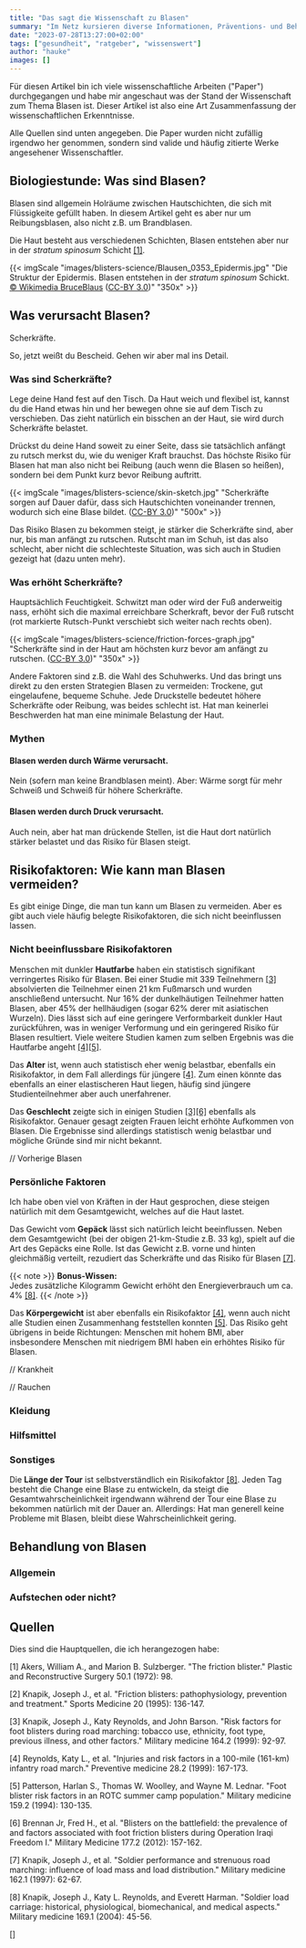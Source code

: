 ```yaml
---
title: "Das sagt die Wissenschaft zu Blasen"
summary: "Im Netz kursieren diverse Informationen, Präventions- und Behandlungsmethoden zu Blasen. Aber was sagt die Wissenschaft eigentlich dazu, woher kommen Blasen und welche Methoden helfen erwiesenermaßen sie zu verhindern?"
date: "2023-07-28T13:27:00+02:00"
tags: ["gesundheit", "ratgeber", "wissenswert"]
author: "hauke"
images: []
---
```


Für diesen Artikel bin ich viele wissenschaftliche Arbeiten ("Paper") durchgegangen und habe mir angeschaut was der Stand der Wissenschaft zum Thema Blasen ist.
Dieser Artikel ist also eine Art Zusammenfassung der wissenschaftlichen Erkenntnisse.

Alle Quellen sind unten angegeben.
Die Paper wurden nicht zufällig irgendwo her genommen, sondern sind valide und häufig zitierte Werke angesehener Wissenschaftler.

## Biologiestunde: Was sind Blasen?

Blasen sind allgemein Holräume zwischen Hautschichten, die sich mit Flüssigkeite gefüllt haben.
In diesem Artikel geht es aber nur um Reibungsblasen, also nicht z.B. um Brandblasen.

Die Haut besteht aus verschiedenen Schichten, Blasen entstehen aber nur in der *stratum spinosum* Schicht [[1]](#ref1).

{{< imgScale "images/blisters-science/Blausen_0353_Epidermis.jpg" "Die Struktur der Epidermis. Blasen entstehen in der *stratum spinosum* Schickt. [© Wikimedia BruceBlaus](https://commons.wikimedia.org/wiki/File:Blausen_0353_Epidermis.png) ([CC-BY 3.0](https://creativecommons.org/licenses/by/3.0))" "350x" >}}

## Was verursacht Blasen?

Scherkräfte.

So, jetzt weißt du Bescheid.
Gehen wir aber mal ins Detail.

### Was sind Scherkräfte?

Lege deine Hand fest auf den Tisch.
Da Haut weich und flexibel ist, kannst du die Hand etwas hin und her bewegen ohne sie auf dem Tisch zu verschieben.
Das zieht natürlich ein bisschen an der Haut, sie wird durch Scherkräfte belastet.

Drückst du deine Hand soweit zu einer Seite, dass sie tatsächlich anfängt zu rutsch merkst du, wie du weniger Kraft brauchst.
Das höchste Risiko für Blasen hat man also nicht bei Reibung (auch wenn die Blasen so heißen), sondern bei dem Punkt kurz bevor Reibung auftritt.

{{< imgScale "images/blisters-science/skin-sketch.jpg" "Scherkräfte sorgen auf Dauer dafür, dass sich Hautschichten voneinander trennen, wodurch sich eine Blase bildet. ([CC-BY 3.0](https://creativecommons.org/licenses/by/3.0))" "500x" >}}

Das Risiko Blasen zu bekommen steigt, je stärker die Scherkräfte sind, aber nur, bis man anfängt zu rutschen.
Rutscht man im Schuh, ist das also schlecht, aber nicht die schlechteste Situation, was sich auch in Studien gezeigt hat (dazu unten mehr).

### Was erhöht Scherkräfte?

Hauptsächlich Feuchtigkeit.
Schwitzt man oder wird der Fuß anderweitig nass, erhöht sich die maximal erreichbare Scherkraft, bevor der Fuß rutscht (rot markierte Rutsch-Punkt verschiebt sich weiter nach rechts oben).

{{< imgScale "images/blisters-science/friction-forces-graph.jpg" "Scherkräfte sind in der Haut am höchsten kurz bevor am anfängt zu rutschen. ([CC-BY 3.0](https://creativecommons.org/licenses/by/3.0))" "350x" >}}

Andere Faktoren sind z.B. die Wahl des Schuhwerks.
Und das bringt uns direkt zu den ersten Strategien Blasen zu vermeiden:
Trockene, gut eingelaufene, bequeme Schuhe.
Jede Druckstelle bedeutet höhere Scherkräfte oder Reibung, was beides schlecht ist.
Hat man keinerlei Beschwerden hat man eine minimale Belastung der Haut.

### Mythen

#### Blasen werden durch Wärme verursacht.

Nein (sofern man keine Brandblasen meint).
Aber: Wärme sorgt für mehr Schweiß und Schweiß für höhere Scherkräfte.

#### Blasen werden durch Druck verursacht.

Auch nein, aber hat man drückende Stellen, ist die Haut dort natürlich stärker belastet und das Risiko für Blasen steigt.

## Risikofaktoren: Wie kann man Blasen vermeiden?

Es gibt einige Dinge, die man tun kann um Blasen zu vermeiden.
Aber es gibt auch viele häufig belegte Risikofaktoren, die sich nicht beeinflussen lassen.

### Nicht beeinflussbare Risikofaktoren

Menschen mit dunkler **Hautfarbe** haben ein statistisch signifikant verringertes Risiko für Blasen.
Bei einer Studie mit 339 Teilnehmern [[3]](#ref3) absolvierten die Teilnehmer einen 21 km Fußmarsch und wurden anschließend untersucht.
Nur 16% der dunkelhäutigen Teilnehmer hatten Blasen, aber 45% der hellhäudigen (sogar 62% derer mit asiatischen Wurzeln).
Dies lässt sich auf eine geringere Verformbarkeit dunkler Haut zurückführen, was in weniger Verformung und ein geringered Risiko für Blasen resultiert.
Viele weitere Studien kamen zum selben Ergebnis was die Hautfarbe angeht [[4]](#ref4)[[5]](#ref5).

Das **Alter** ist, wenn auch statistisch eher wenig belastbar, ebenfalls ein Risikofaktor, in dem Fall allerdings für jüngere [[4]](#ref4).
Zum einen könnte das ebenfalls an einer elastischeren Haut liegen, häufig sind jüngere Studienteilnehmer aber auch unerfahrener.

Das **Geschlecht** zeigte sich in einigen Studien [[3]](#ref3)[[6]](#ref6) ebenfalls als Risikofaktor.
Genauer gesagt zeigten Frauen leicht erhöhte Aufkommen von Blasen.
Die Ergebnisse sind allerdings statistisch wenig belastbar und mögliche Gründe sind mir nicht bekannt.

// Vorherige Blasen

### Persönliche Faktoren

Ich habe oben viel von Kräften in der Haut gesprochen, diese steigen natürlich mit dem Gesamtgewicht, welches auf die Haut lastet.

Das Gewicht vom **Gepäck** lässt sich natürlich leicht beeinflussen.
Neben dem Gesamtgewicht (bei der obigen 21-km-Studie z.B. 33 kg), spielt auf die Art des Gepäcks eine Rolle.
Ist das Gewicht z.B. vorne und hinten gleichmäßig verteilt, rezudiert das Scherkräfte und das Risiko für Blasen [[7]](#ref7).

{{< note >}}
**Bonus-Wissen:**<br>
Jedes zusätzliche Kilogramm Gewicht erhöht den Energieverbrauch um ca. 4% [[8]](#ref8).
{{< /note >}}

Das **Körpergewicht** ist aber ebenfalls ein Risikofaktor [[4]](#ref4), wenn auch nicht alle Studien einen Zusammenhang feststellen konnten [[5]](#ref5).
Das Risiko geht übrigens in beide Richtungen:
Menschen mit hohem BMI, aber insbesondere Menschen mit niedrigem BMI haben ein erhöhtes Risiko für Blasen.

// Krankheit

// Rauchen

### Kleidung

### Hilfsmittel

### Sonstiges

Die **Länge der Tour** ist selbstverständlich ein Risikofaktor [[8]](#ref8).
Jeden Tag besteht die Change eine Blase zu entwickeln, da steigt die Gesamtwahrscheinlichkeit irgendwann während der Tour eine Blase zu bekommen natürlich mit der Dauer an.
Allerdings: Hat man generell keine Probleme mit Blasen, bleibt diese Wahrscheinlichkeit gering.

## Behandlung von Blasen

### Allgemein

### Aufstechen oder nicht?

## Quellen

Dies sind die Hauptquellen, die ich herangezogen habe:

<p id="ref1">[1] Akers, William A., and Marion B. Sulzberger. "The friction blister." Plastic and Reconstructive Surgery 50.1 (1972): 98.</p>
<p id="ref2">[2] Knapik, Joseph J., et al. "Friction blisters: pathophysiology, prevention and treatment." Sports Medicine 20 (1995): 136-147.</p>
<p id="ref3">[3] Knapik, Joseph J., Katy Reynolds, and John Barson. "Risk factors for foot blisters during road marching: tobacco use, ethnicity, foot type, previous illness, and other factors." Military medicine 164.2 (1999): 92-97.</p>
<p id="ref4">[4] Reynolds, Katy L., et al. "Injuries and risk factors in a 100-mile (161-km) infantry road march." Preventive medicine 28.2 (1999): 167-173.</p>
<p id="ref5">[5] Patterson, Harlan S., Thomas W. Woolley, and Wayne M. Lednar. "Foot blister risk factors in an ROTC summer camp population." Military medicine 159.2 (1994): 130-135.</p>
<p id="ref6">[6] Brennan Jr, Fred H., et al. "Blisters on the battlefield: the prevalence of and factors associated with foot friction blisters during Operation Iraqi Freedom I." Military Medicine 177.2 (2012): 157-162.</p>
<p id="ref7">[7] Knapik, Joseph J., et al. "Soldier performance and strenuous road marching: influence of load mass and load distribution." Military medicine 162.1 (1997): 62-67.</p>
<p id="ref8">[8] Knapik, Joseph J., Katy L. Reynolds, and Everett Harman. "Soldier load carriage: historical, physiological, biomechanical, and medical aspects." Military medicine 169.1 (2004): 45-56.</p>
<p id="ref">[] </p>

